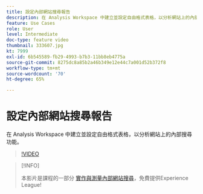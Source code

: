 ```yaml
---
title: 設定內部網站搜尋報告
description: 在 Analysis Workspace 中建立並設定自由格式表格，以分析網站上的內部搜尋功能。
feature: Use Cases
role: User
level: Intermediate
doc-type: feature video
thumbnail: 333607.jpg
kt: 7999
exl-id: 6b545589-fb29-4993-b7b3-11bb8eb4775a
source-git-commit: 8275dc8a85b2a46b349e12e44c7a001d52b372f8
workflow-type: tm+mt
source-wordcount: '70'
ht-degree: 65%

---
```


# 設定內部網站搜尋報告

在 Analysis Workspace 中建立並設定自由格式表格，以分析網站上的內部搜尋功能。

>[!VIDEO](https://video.tv.adobe.com/v/333607/?quality=12&learn=on)

>[!INFO]
>
> 本影片是課程的一部分 [實作與測量內部網站搜尋](https://experienceleague.adobe.com/?recommended=Analytics-U-1-2021.1.search)，免費提供Experience League!